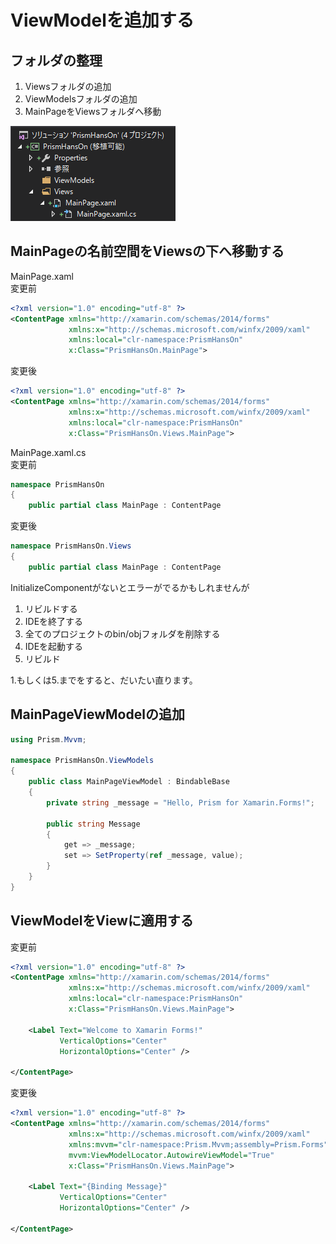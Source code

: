 # ViewModelを追加する

## フォルダの整理  

1. Viewsフォルダの追加  
2. ViewModelsフォルダの追加  
3. MainPageをViewsフォルダへ移動  

![](images/AddViewModel-001.png)

## MainPageの名前空間をViewsの下へ移動する  

MainPage.xaml  
変更前  
```xml
<?xml version="1.0" encoding="utf-8" ?>
<ContentPage xmlns="http://xamarin.com/schemas/2014/forms"
             xmlns:x="http://schemas.microsoft.com/winfx/2009/xaml"
             xmlns:local="clr-namespace:PrismHansOn"
             x:Class="PrismHansOn.MainPage">
```

変更後  
```xml
<?xml version="1.0" encoding="utf-8" ?>
<ContentPage xmlns="http://xamarin.com/schemas/2014/forms"
             xmlns:x="http://schemas.microsoft.com/winfx/2009/xaml"
             xmlns:local="clr-namespace:PrismHansOn"
             x:Class="PrismHansOn.Views.MainPage">
```

MainPage.xaml.cs  
変更前  
```cs
namespace PrismHansOn
{
	public partial class MainPage : ContentPage
```

変更後  
```cs
namespace PrismHansOn.Views
{
	public partial class MainPage : ContentPage
```

InitializeComponentがないとエラーがでるかもしれませんが  

1. リビルドする  
2. IDEを終了する  
3. 全てのプロジェクトのbin/objフォルダを削除する  
4. IDEを起動する  
5. リビルド  

1.もしくは5.までをすると、だいたい直ります。

## MainPageViewModelの追加  

```cs
using Prism.Mvvm;

namespace PrismHansOn.ViewModels
{
	public class MainPageViewModel : BindableBase
	{
		private string _message = "Hello, Prism for Xamarin.Forms!";

		public string Message
		{
			get => _message;
			set => SetProperty(ref _message, value);
		}
	}
}
```

## ViewModelをViewに適用する  

変更前
```xml
<?xml version="1.0" encoding="utf-8" ?>
<ContentPage xmlns="http://xamarin.com/schemas/2014/forms"
             xmlns:x="http://schemas.microsoft.com/winfx/2009/xaml"
             xmlns:local="clr-namespace:PrismHansOn"
             x:Class="PrismHansOn.Views.MainPage">

	<Label Text="Welcome to Xamarin Forms!" 
           VerticalOptions="Center" 
           HorizontalOptions="Center" />

</ContentPage>
```

変更後  
```xml
<?xml version="1.0" encoding="utf-8" ?>
<ContentPage xmlns="http://xamarin.com/schemas/2014/forms"
             xmlns:x="http://schemas.microsoft.com/winfx/2009/xaml"
             xmlns:mvvm="clr-namespace:Prism.Mvvm;assembly=Prism.Forms"
             mvvm:ViewModelLocator.AutowireViewModel="True"
             x:Class="PrismHansOn.Views.MainPage">

	<Label Text="{Binding Message}" 
           VerticalOptions="Center" 
           HorizontalOptions="Center" />

</ContentPage>
```